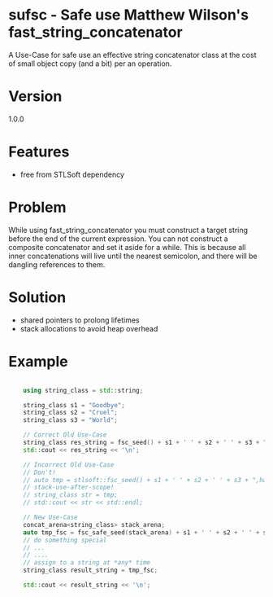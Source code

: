 # sufsc - Safe use Matthew Wilson's fast_string_concatenator
A Use-Case for safe use an effective string concatenator 
class at the cost of small object copy (and a bit) per an
operation.

# Version
1.0.0

# Features
- free from STLSoft dependency

# Problem
While using fast_string_concatenator you must construct a 
target string before the end of the current expression. You 
can not construct a composite concatenator and set it aside 
for a while. This is because all inner concatenations will 
live until the nearest semicolon, and there will be 
dangling references to them.

# Solution
- shared pointers to prolong lifetimes
- stack allocations to avoid heap overhead

# Example
```cpp

    using string_class = std::string;

    string_class s1 = "Goodbye";
    string_class s2 = "Cruel";
    string_class s3 = "World";

    // Correct Old Use-Case 
    string_class res_string = fsc_seed() + s1 + ' ' + s2 + ' ' + s3 + ",ha-ha!";
    std::cout << res_string << '\n';

    // Incorrect Old Use-Case
    // Don't!
    // auto tmp = stlsoft::fsc_seed() + s1 + ' ' + s2 + ' ' + s3 + ",ha-ha!";
    // stack-use-after-scope!
    // string_class str = tmp;
    // std::cout << str << std::endl;

    // New Use-Case 
    concat_arena<string_class> stack_arena;
    auto tmp_fsc = fsc_safe_seed(stack_arena) + s1 + ' ' + s2 + ' ' + s3 + ",ha-ha!";
    // do something special
    // ...
    // ....
    // assign to a string at *any* time
    string_class result_string = tmp_fsc;

    std::cout << result_string << '\n';

```